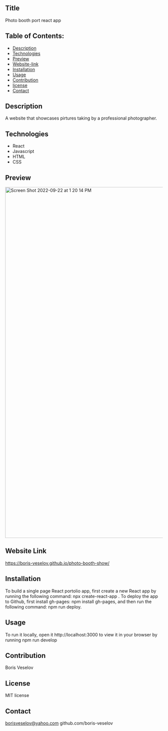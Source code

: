 ## Title 

Photo booth port react app
  
## Table of Contents:
  
* [Description](#description)
* [Technologies](#technologies)
* [Preview](#preview)
* [Website-link](#website-link)
* [Installation](#installation)
* [Usage](#usage)
* [Contribution](#contribution)
* [license](#license)
* [Contact](#contact)

## Description

A website that showcases pirtures taking by a professional photographer.

## Technologies

* React
* Javascript
* HTML
* CSS

## Preview
<img width="1123" alt="Screen Shot 2022-09-22 at 1 20 14 PM" src="https://user-images.githubusercontent.com/96749114/191811690-d6d9d4f1-1843-46b5-90ce-893b3e02a9af.png">

## Website Link

https://boris-veselov.github.io/photo-booth-show/

## Installation

To build a single page React portolio app, first create a new React app by running the following command: npx create-react-app <projectname>. To deploy the app to Github, first install gh-pages: npm install gh-pages, and then run the following command: npm run deploy.

## Usage

To run it locally, open it http://localhost:3000 to view it in your browser by running npm run develop

## Contribution

Boris Veselov

## License
  
MIT license

## Contact

borisveselov@yahoo.com
github.com/boris-veselov
